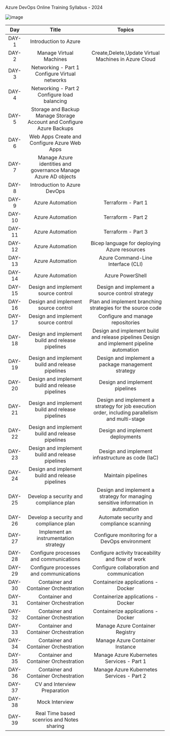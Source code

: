 Azure DevOps Online Training Syllabus - 2024

![image](https://github.com/CloudandDevOpsTraining/AzureDevOps2024/assets/159509502/e0acc205-7f71-425d-9162-75417ec2e485)



| Day | Title | Topics |
| :----: | :----: | :----: |
| DAY-1 | Introduction to Azure |
| DAY-2 | Manage Virtual Machines |Create,Delete,Update Virtual Machines in Azure Cloud |
| DAY-3 |	Networking - Part 1	Configure Virtual networks |
| DAY-4	| Networking - Part 2	Configure load balancing |
| DAY-5	| Storage and Backup	Manage Storage Account and Configure Azure Backups |
| DAY-6	| Web Apps	Create and Configure Azure Web Apps |
| DAY-7	| Manage Azure identities and governance 	Manage Azure AD objects |
| DAY-8	| Introduction to Azure DevOps |
| DAY-9	 | Azure Automation | Terraform - Part 1 |
| DAY-10 |  Azure Automation | Terraform - Part 2 |
| DAY-11 |  Azure Automation | Terraform - Part 3 |
| DAY-12 |  Azure Automation | Bicep language for deploying Azure resources | 
| DAY-13 |  Azure Automation |	Azure Command-Line Interface (CLI) |
| DAY-14 |  Azure Automation | Azure PowerShell |
| DAY-15 | 	Design and implement source control | 	Design and implement a source control strategy |
| DAY-16 |  Design and implement source control |	Plan and implement branching strategies for the source code |
| DAY-17 | Design and implement source control |	Configure and manage repositories |
| DAY-18 |	Design and implement build and release pipelines | Design and implement build and release pipelines	Design and implement pipeline automation |
| DAY-19 |	Design and implement build and release pipelines | Design and implement a package management strategy |
| DAY-20 |	Design and implement build and release pipelines | Design and implement pipelines |
| DAY-21 |	Design and implement build and release pipelines | Design and implement a strategy for job execution order, including parallelism and multi-stage |
| DAY-22	| Design and implement build and release pipelines |	Design and implement deployments |
| DAY-23	|	Design and implement build and release pipelines | Design and implement infrastructure as code (IaC) |
| DAY-24	| Design and implement build and release pipelines |	Maintain pipelines |
| DAY-25	| Develop a security and compliance plan | Design and implement a strategy for managing sensitive information in automation |
| DAY-26 | Develop a security and compliance plan | 	Automate security and compliance scanning |
| DAY-27 |	Implement an instrumentation strategy	| Configure monitoring for a DevOps environment |
| DAY-28 |	Configure processes and communications |	Configure activity traceability and flow of work |
| DAY-29 |	Configure processes and communications	|	Configure collaboration and communication
| DAY-30 | 	Container and Container Orchestration | 	Containerize applications - Docker |
|  DAY-31	 | 	Container and Container Orchestration | 	Containerize applications - Docker |
| DAY-32	 | 	Container and Container Orchestration | 	Containerize applications - Docker |
| DAY-33   | 	Container and Container Orchestration | 		Manage Azure Container Registry |
| DAY-34	 | 	Container and Container Orchestration | 	Manage Azure Container Instance |
| DAY-35	| 	Container and Container Orchestration | 	Manage Azure Kubernetes Services - Part 1 |
| DAY-36	| 	Container and Container Orchestration | 	Manage Azure Kubernetes Services - Part 2 |
| DAY-37	 | CV and Interview Preparation 	|
|DAY-38|	Mock Interview	|
|DAY-39|	Real Time based scenrios and Notes sharing	|
 



